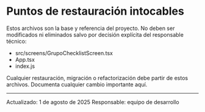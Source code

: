 # Puntos de restauración intocables

Estos archivos son la base y referencia del proyecto. No deben ser modificados ni eliminados salvo por decisión explícita del responsable técnico:

- src/screens/GrupoChecklistScreen.tsx
- App.tsx
- index.js

Cualquier restauración, migración o refactorización debe partir de estos archivos. Documenta cualquier cambio importante aquí.

---
Actualizado: 1 de agosto de 2025
Responsable: equipo de desarrollo
